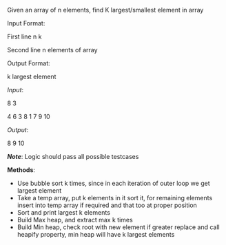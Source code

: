 Given an array of n elements, find K largest/smallest element in array

Input Format:

First line n k

Second line n elements of array


Output Format:

k largest element


*Input*: 

8 3

4 6 3 8 1 7 9 10


*Output*: 

8 9 10


__*Note*__: Logic should pass all possible testcases


**Methods**:
- Use bubble sort k times, since in each iteration of outer loop we get largest element
- Take a temp array, put k elements in it sort it, for remaining elements insert into temp array if required and that too at proper position
- Sort and print largest k elements
- Build Max heap, and extract max k times
- Build Min heap, check root with new element if greater replace and call heapify property, min heap will have k largest elements
